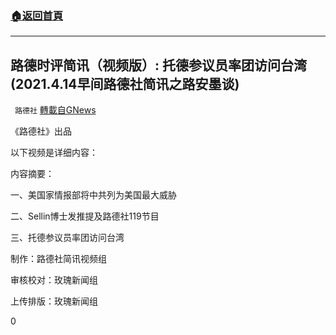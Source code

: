 ###  [:house:返回首頁](https://github.com/ourhimalayas/txt)
---

## 路德时评简讯（视频版）: 托德参议员率团访问台湾(2021.4.14早间路德社简讯之路安墨谈)
` 路德社` [轉載自GNews](https://gnews.org/zh-hans/1110518/)

《路德社》出品

以下视频是详细内容：

内容摘要：

一、美国家情报部将中共列为美国最大威胁

二、Sellin博士发推提及路德社119节目

三、托德参议员率团访问台湾



制作：路德社简讯视频组

审核校对：玫瑰新闻组

上传排版：玫瑰新闻组

0
